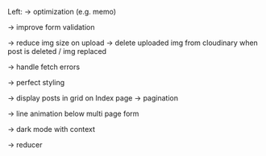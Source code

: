 Left:
  -> optimization (e.g. memo)
  
  -> improve form validation

  -> reduce img size on upload
  -> delete uploaded img from cloudinary when post is deleted / img replaced
  
  -> handle fetch errors

  -> perfect styling
  
  -> display posts in grid on Index page
  -> pagination
  
  -> line animation below multi page form
  
  -> dark mode with context
  
  -> reducer